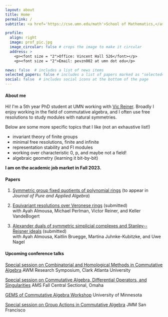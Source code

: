 ```yaml
---
layout: about
title: Home
permalink: /
subtitle: <a href='https://cse.umn.edu/math'>School of Mathematics,</a> University of Minnesota, Twin Cities.

profile:
  align: right
  image: prof_pic.jpg
  image_circular: false # crops the image to make it circular
  address: >
    <p><font size = "2">Office: Vincent Hall 526</font></p>
    <p><font size = "2">Email: pevzn002 at umn dot edu</p>

news: false  # includes a list of news items
selected_papers: false # includes a list of papers marked as "selected={true}"
social: false  # includes social icons at the bottom of the page
---
```


#### About me

Hi! I'm a 5th year PhD student at UMN working with [Vic Reiner](https://www-users.cse.umn.edu/~reiner/). Broadly I enjoy working in the field of commutative algebra, and I often use free resolutions to study modules with natural symmetries.

Below are some more specific topics that I like (not an exhaustive list!)
  * invariant theory of finite groups
  * minimal free resolutions, finite and infinite
  * representation stability and FI modules
  * working over characteristic 0, p, and maybe not a field!
  * algebraic geometry (learning it bit-by-bit)

**I am on the academic job market in Fall 2023.**

#### Papers

1. [Symmetric group fixed quotients of polynomial rings](https://arxiv.org/abs/2301.13377) (to appear in *Journal of Pure and Applied Algebra*)

2. [Equivariant resolutions over Veronese rings](https://arxiv.org/abs/2210.16342) (submitted)   
with Ayah Almousa, Michael Perlman, Victor Reiner, and Keller VandeBogert

3. [Alexander duals of symmetric simplicial complexes and Stanley--Reisner ideals](https://arxiv.org/abs/2209.14132) (submitted)   
with Ayah Almousa, Kaitlin Bruegge, Martina Juhnke-Kubitzke, and Uwe Nagel

#### Upcoming conference talks

[Special session on Combinatorial and Homological Methods in Commutative Algebra](https://awm-math.org/meetings/awm-research-symposium/search-abstracts/?_sfm_abstract_symposium_year=2023&_sfm_abstract_session=Combinatorial%20and%20Homological%20Methods%20in%20Commutative%20Algebra%20%5BOrganized%20by%20Francesca%20Gandini%20and%20Selvi%20Kara%5D&sort_order=_sfm_abstract_time+asc+datetime)
AWM Research Symposium, Clark Atlanta University

[Special session on Commutative Algebra, Differential Operators, and Singularities](http://www.ams.org/meetings/sectional/2307_program_ss11.html#title)
AMS Fall Central Sectional, Omaha

[GEMS of Commutative Algebra Workshop](https://sites.google.com/tamu.edu/gems-of-ca-2023/home)
University of Minnesota

[Special session on Group Actions in Commutative Algebra](https://www.jointmathematicsmeetings.org/meetings/national/jmm2024/2300_program_ss51.html#title)
JMM San Francisco